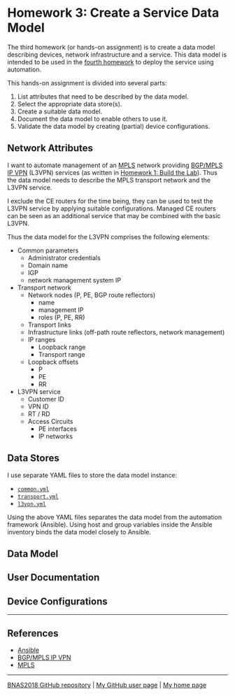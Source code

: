 # Homework 3: Create a Service Data Model

The third homework (or hands-on assignment) is to create a data model
describing devices, network infrastructure and a service. This data
model is intended to be used in the [fourth homework](../hw4-deploy_service/)
to deploy the service using automation.

This hands-on assignment is divided into several parts:

1. List attributes that need to be described by the data model.
1. Select the appropriate data store(s).
1. Create a suitable data model.
1. Document the data model to enable others to use it.
1. Validate the data model by creating (partial) device configurations.

## Network Attributes

I want to automate management of an
[MPLS](https://tools.ietf.org/html/rfc3031) network providing [BGP/MPLS IP
VPN](https://tools.ietf.org/html/rfc4364) (L3VPN) services (as written in
[Homework 1: Build the Lab](../hw1-the_lab/)). Thus the data model needs
to describe the MPLS transport network and the L3VPN service.

I exclude the CE routers for the time being, they can be used to test the
L3VPN service by applying suitable configurations. Managed CE routers
can be seen as an additional service that may be combined with the
basic L3VPN.

Thus the data model for the L3VPN comprises the following elements:

* Common parameters
  * Administrator credentials
  * Domain name
  * IGP
  * network management system IP
* Transport network
  * Network nodes (P, PE, BGP route reflectors)
    * name
    * management IP
    * roles (P, PE, RR)
  * Transport links
  * Infrastructure links (off-path route reflectors, network management)
  * IP ranges
    * Loopback range
    * Transport range
  * Loopback offsets
    * P
    * PE
    * RR
* L3VPN service
  * Customer ID
  * VPN ID
  * RT / RD
  * Access Circuits
    * PE interfaces
    * IP networks

## Data Stores

I use separate YAML files to store the data model instance:

* [`common.yml`](common.yml)
* [`transport.yml`](transport.yml)
* [`l3vpn.yml`](l3vpn.yml)

Using the above YAML files separates the data model from the automation
framework (Ansible). Using host and group variables inside the Ansible
inventory binds the data model closely to Ansible.

## Data Model

## User Documentation

## Device Configurations

---

## References

* [Ansible](https://www.ansible.com/)
* [BGP/MPLS IP VPN](https://tools.ietf.org/html/rfc4364)
* [MPLS](https://tools.ietf.org/html/rfc3031)

---

[BNAS2018 GitHub repository](https://github.com/auerswal/bnas2018) | [My GitHub user page](https://github.com/auerswal) | [My home page](https://www.unix-ag.uni-kl.de/~auerswal/)
